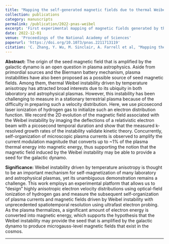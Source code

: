 ```yaml
---
title: "Mapping the self-generated magnetic fields due to thermal Weibel instability"
collection: publications
category: manuscripts
permalink: /publication/2022-pnas-weibel
excerpt: 'First experimental mapping of magnetic fields generated by thermal Weibel instability in laser-ionized plasmas.'
date: 2022-12-01
venue: 'Proceedings of the National Academy of Sciences'
paperurl: 'https://doi.org/10.1073/pnas.2211713119'
citation: 'C. Zhang, Y. Wu, M. Sinclair, A. Farrell et al, "Mapping the self-generated magnetic fields due to thermal Weibel instability," <i>PNAS</i> 119(50), e2211713119 (2022).'
---
```


**Abstract:** The origin of the seed magnetic field that is amplified by the galactic dynamo is an open question in plasma astrophysics. Aside from primordial sources and the Biermann battery mechanism, plasma instabilities have also been proposed as a possible source of seed magnetic fields. Among them, thermal Weibel instability driven by temperature anisotropy has attracted broad interests due to its ubiquity in both laboratory and astrophysical plasmas. However, this instability has been challenging to measure in a stationary terrestrial plasma because of the difficulty in preparing such a velocity distribution. Here, we use picosecond laser ionization of hydrogen gas to initialize such an electron distribution function. We record the 2D evolution of the magnetic field associated with the Weibel instability by imaging the deflections of a relativistic electron beam with a picosecond temporal duration and show that the measured k-resolved growth rates of the instability validate kinetic theory. Concurrently, self-organization of microscopic plasma currents is observed to amplify the current modulation magnitude that converts up to ~1% of the plasma thermal energy into magnetic energy, thus supporting the notion that the magnetic field induced by the Weibel instability may be able to provide a seed for the galactic dynamo.

**Significance:** Weibel instability driven by temperature anisotropy is thought to be an important mechanism for self-magnetization of many laboratory and astrophysical plasmas, yet its unambiguous demonstration remains a challenge. This work employs an experimental platform that allows us to “design” highly anisotropic electron velocity distributions using optical-field ionization of hydrogen gas and measure the subsequent self-organization of plasma currents and magnetic fields driven by Weibel instability with unprecedented spatiotemporal resolution using ultrafast electron probing. As the plasma thermalizes, a significant amount of electron energy is converted into magnetic energy, which supports the hypothesis that the Weibel instability may provide the seed that is amplified by the galactic dynamo to produce microgauss-level magnetic fields that exist in the cosmos.

---
